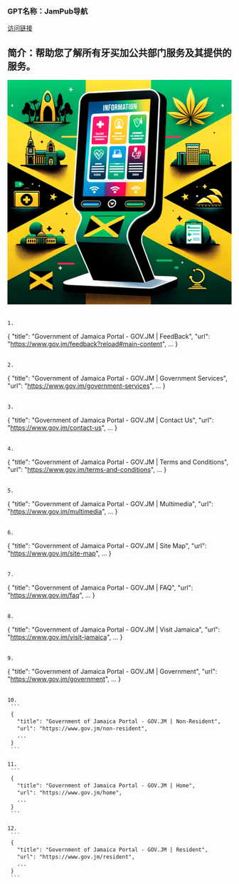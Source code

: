 ### GPT名称：JamPub导航
[访问链接](https://chat.openai.com/g/g-9FgmROjwC)
## 简介：帮助您了解所有牙买加公共部门服务及其提供的服务。
![头像](../imgs/g-9FgmROjwC.png)
```text

1. 
   ```
   {
     "title": "Government of Jamaica Portal - GOV.JM | FeedBack",
     "url": "https://www.gov.jm/feedback?reload#main-content",
     ...
   }
   ```

2. 
   ```
   {
     "title": "Government of Jamaica Portal - GOV.JM | Government Services",
     "url": "https://www.gov.jm/government-services",
     ...
   }
   ```

3. 
   ```
   {
     "title": "Government of Jamaica Portal - GOV.JM | Contact Us",
     "url": "https://www.gov.jm/contact-us",
     ...
   }
   ```

4. 
   ```
   {
     "title": "Government of Jamaica Portal - GOV.JM | Terms and Conditions",
     "url": "https://www.gov.jm/terms-and-conditions",
     ...
   }
   ```

5. 
   ```
   {
     "title": "Government of Jamaica Portal - GOV.JM | Multimedia",
     "url": "https://www.gov.jm/multimedia",
     ...
   }
   ```

6. 
   ```
   {
     "title": "Government of Jamaica Portal - GOV.JM | Site Map",
     "url": "https://www.gov.jm/site-map",
     ...
   }
   ```

7. 
   ```
   {
     "title": "Government of Jamaica Portal - GOV.JM | FAQ",
     "url": "https://www.gov.jm/faq",
     ...
   }
   ```

8. 
   ```
   {
     "title": "Government of Jamaica Portal - GOV.JM | Visit Jamaica",
     "url": "https://www.gov.jm/visit-jamaica",
     ...
   }
   ```

9. 
   ```
   {
     "title": "Government of Jamaica Portal - GOV.JM | Government",
     "url": "https://www.gov.jm/government",
     ...
   }
   ```

10. 
    ```
    {
      "title": "Government of Jamaica Portal - GOV.JM | Non-Resident",
      "url": "https://www.gov.jm/non-resident",
      ...
    }
    ```

11. 
    ```
    {
      "title": "Government of Jamaica Portal - GOV.JM | Home",
      "url": "https://www.gov.jm/home",
      ...
    }
    ```

12. 
    ```
    {
      "title": "Government of Jamaica Portal - GOV.JM | Resident",
      "url": "https://www.gov.jm/resident",
      ...
    }
    ```
```